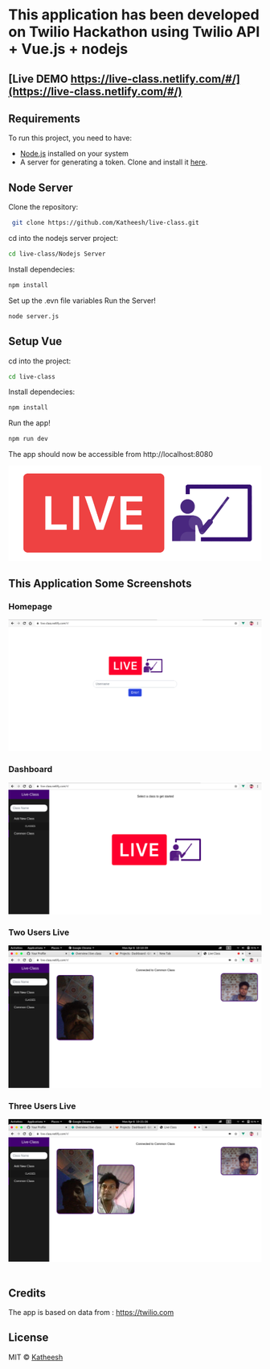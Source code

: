 # This application has been developed on Twilio Hackathon using Twilio API + Vue.js + nodejs

## [Live DEMO https://live-class.netlify.com/#/](https://live-class.netlify.com/#/)
   
## Requirements 

To run this project, you need to have:

- [Node.js](https://nodejs.org/) installed on your system
- A server for generating a token. Clone and install it [here](https://github.com/Katheesh/live-class.git).

## Node Server

Clone the repository:

``` bash
 git clone https://github.com/Katheesh/live-class.git
```
cd into the nodejs server project:
``` bash
cd live-class/Nodejs Server
```
Install dependecies:

``` bash
npm install
```
Set up the .evn file variables
Run the Server!

``` bash
node server.js

```
## Setup Vue 

cd into the project:
``` bash
cd live-class
```

Install dependecies:

``` bash
npm install
```

Run the app!

``` bash
npm run dev
```

The app should now be accessible from http://localhost:8080

<p align="center">
	<img src="src/assets/app-logo.png">
</p>


## This Application Some Screenshots

<p align="center">
	<h3>Homepage</h3>
	<img src="screenshots/Screenshot1.png"><br>
	<h3>Dashboard</h3>
	<img src="screenshots/Screenshot2.png"><br>
	<h3>Two Users Live</h3>
	<img src="screenshots/Screenshot3.png"><br>
	<h3>Three Users Live</h3>
	<img src="screenshots/Screenshot4.png"><br><br>
</p>


## Credits

The app is based on data from : https://twilio.com

## License

MIT © [Katheesh](LICENSE)